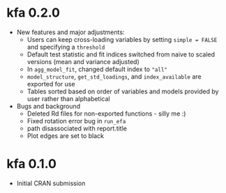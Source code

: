 # kfa 0.2.0

* New features and major adjustments:
  * Users can keep cross-loading variables by setting `simple = FALSE` and specifying a `threshold`
  * Default test statistic and fit indices switched from naive to scaled versions (mean and variance adjusted)
  * In `agg_model_fit`, changed default index to `"all"`
  * `model_structure`, `get_std_loadings`, and `index_available` are exported for use
  * Tables sorted based on order of variables and models provided by user rather than alphabetical
* Bugs and background
  * Deleted Rd files for non-exported functions - silly me :)
  * Fixed rotation error bug in `run_efa`
  * path disassociated with report.title
  * Plot edges are set to black

# kfa 0.1.0

* Initial CRAN submission
